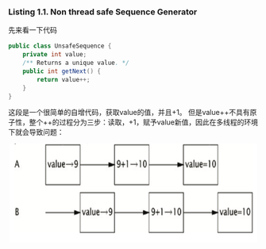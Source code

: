 ### Listing 1.1. Non thread safe Sequence Generator

先来看一下代码

```java
public class UnsafeSequence {
    private int value;
    /** Returns a unique value. */
    public int getNext() {
        return value++;
    }
}
```

这段是一个很简单的自增代码，获取value的值，并且+1。
但是value++不具有原子性，整个++的过程分为三步：读取，+1，赋予value新值，因此在多线程的环境下就会导致问题：

<div align=center>
<img src="https://github.com/zzzyyyxxxmmm/JavaConcurrencyInPracticeCode/blob/master/main/img/list1_1.png" width="500" height="200">
</div>